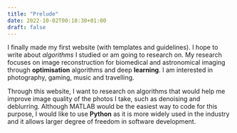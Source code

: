 ```yaml
---
title: "Prelude"
date: 2022-10-02T00:18:30+01:00
draft: false
---
```


I finally made my first website (with templates and guidelines). I hope to write about _algorithms_ I studied or am going to research on. My research focuses on image reconstruction for biomedical and astronomical imaging through **optimisation** algorithms and deep **learning**. I am interested in photography, gaming, music and travelling.  

Through this website, I want to research on algorithms that would help me improve image quality of the photos I take, such as denoising and deblurring. Although MATLAB would be the easiest way to code for this purpose, I would like to use **Python** as it is more widely used in the industry and it allows larger degree of freedom in software development.
